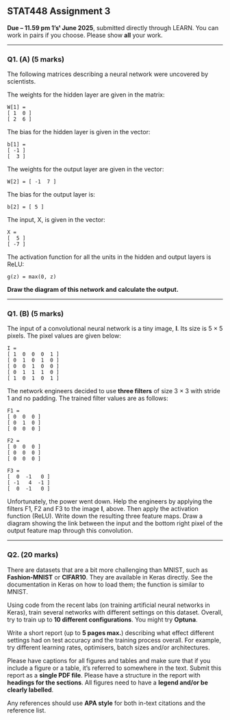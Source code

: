 ## STAT448 Assignment 3

**Due – 11.59 pm 1ʼsᵗ June 2025**, submitted directly through LEARN. You can work in pairs if you choose. Please show **all** your work.

---

### Q1. (A) (5 marks)

The following matrices describing a neural network were uncovered by scientists.

The weights for the hidden layer are given in the matrix:

```
W[1] =
[ 1  0 ]
[ 2  6 ]
```

The bias for the hidden layer is given in the vector:

```
b[1] =
[ -1 ]
[  3 ]
```

The weights for the output layer are given in the vector:

```
W[2] = [ -1  7 ]
```

The bias for the output layer is:

```
b[2] = [ 5 ]
```

The input, X, is given in the vector:

```
X =
[  5 ]
[ -7 ]
```

The activation function for all the units in the hidden and output layers is ReLU:

```
g(z) = max(0, z)
```

**Draw the diagram of this network and calculate the output.**

---

### Q1. (B) (5 marks)

The input of a convolutional neural network is a tiny image, **I**. Its size is 5 × 5 pixels. The pixel values are given below:

```
I =
[ 1  0  0  0  1 ]
[ 0  1  0  1  0 ]
[ 0  0  1  0  0 ]
[ 0  1  1  1  0 ]
[ 1  0  1  0  1 ]
```

The network engineers decided to use **three filters** of size 3 × 3 with stride 1 and no padding. The trained filter values are as follows:

```
F1 =
[ 0  0  0 ]
[ 0  1  0 ]
[ 0  0  0 ]

F2 =
[ 0  0  0 ]
[ 0  0  0 ]
[ 0  0  0 ]

F3 =
[  0  -1   0 ]
[ -1   4  -1 ]
[  0  -1   0 ]
```

Unfortunately, the power went down. Help the engineers by applying the filters F1, F2 and F3 to the image **I**, above. Then apply the activation function (ReLU). Write down the resulting three feature maps. Draw a diagram showing the link between the input and the bottom right pixel of the output feature map through this convolution.

---

### Q2. (20 marks)

There are datasets that are a bit more challenging than MNIST, such as **Fashion-MNIST** or **CIFAR10**. They are available in Keras directly. See the documentation in Keras on how to load them; the function is similar to MNIST.

Using code from the recent labs (on training artificial neural networks in Keras), train several networks with different settings on this dataset. Overall, try to train up to **10 different configurations**. You might try **Optuna**.

Write a short report (up to **5 pages max.**) describing what effect different settings had on test accuracy and the training process overall. For example, try different learning rates, optimisers, batch sizes and/or architectures.

Please have captions for all figures and tables and make sure that if you include a figure or a table, it’s referred to somewhere in the text. Submit this report as a **single PDF file**. Please have a structure in the report with **headings for the sections**. All figures need to have a **legend and/or be clearly labelled**.

Any references should use **APA style** for both in-text citations and the reference list.
